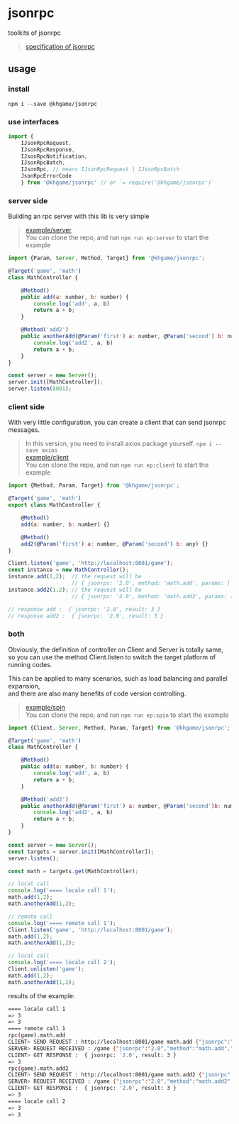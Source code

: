 # jsonrpc

toolkits of jsonrpc

> [specification of jsonrpc](http://www.jsonrpc.org/specification)

## usage

### install 

`npm i --save @khgame/jsonrpc` 

### use interfaces

```js
import { 
    IJsonRpcRequest,
    IJsonRpcResponse,
    IJsonRpcNotification,
    IJsonRpcBatch,
    IJsonRpc, // means IJsonRpcRequest | IJsonRpcBatch
    JsonRpcErrorCode
    } from '@khgame/jsonrpc' // or `= require('@khgame/jsonrpc')`
```

### server side

Building an rpc server with this lib is very simple

> [example/server](https://github.com/khgame/jsonrpc/blob/master/example/server/index.ts)  
> You can clone the repo, and run `npm run ep:server` to start the example 

```js
import {Param, Server, Method, Target} from '@khgame/jsonrpc';

@Target('game', 'math')
class MathController {

    @Method()
    public add(a: number, b: number) {
        console.log('add', a, b)
        return a + b;
    }

    @Method('add2')
    public anotherAdd(@Param('first') a: number, @Param('second') b: number) {
        console.log('add2', a, b)
        return a + b;
    }
}

const server = new Server();
server.init([MathController]);
server.listen(8001);
```

### client side

With very little configuration, you can create a client that can send jsonrpc messages.

> In this version, you need to install axios package yourself. `npm i --save axios`  
> [example/client](https://github.com/khgame/jsonrpc/blob/master/example/client/index.ts)  
> You can clone the repo, and run `npm run ep:client` to start the example

```js
import {Method, Param, Target} from '@khgame/jsonrpc';

@Target('game', 'math')
export class MathController {

    @Method()
    add(a: number, b: number) {} 

    @Method()
    add2(@Param('first') a: number, @Param('second') b: any) {}
}

Client.listen('game', 'http://localhost:8001/game');
const instance = new MathController();
instance.add(1,2);  // the request will be 
                    // { jsonrpc: '2.0', method: 'math.add', params: [ 1, 2 ], id: ... }
instance.add2(1,2); // the request will be 
                    // { jsonrpc: '2.0', method: 'math.add2', params: { second: 2, first: 1 }, id: ... }

// response add :  { jsonrpc: '2.0', result: 3 }
// response add2 :  { jsonrpc: '2.0', result: 3 }
```

### both

Obviously, the definition of controller on Client and Server is totally same,  
so you can use the method Client.listen to switch the target platform of running codes.

This can be applied to many scenarios, such as load balancing and parallel expansion,   
and there are also many benefits of code version controlling.

> [example/spin](https://github.com/khgame/jsonrpc/blob/master/example/spin/index.ts)  
> You can clone the repo, and run `npm run ep:spin` to start the example

```js
import {Client, Server, Method, Param, Target} from '@khgame/jsonrpc';

@Target('game', 'math')
class MathController {

    @Method()
    public add(a: number, b: number) {
        console.log('add', a, b)
        return a + b;
    }

    @Method('add2')
    public anotherAdd(@Param('first') a: number, @Param('second')b: number) {
        console.log('add2', a, b)
        return a + b;
    }
}

const server = new Server();
const targets = server.init([MathController]);
server.listen();

const math = targets.get(MathController);

// local call
console.log('==== locale call 1');
math.add(1,2);
math.anotherAdd(1,2);

// remote call
console.log('==== remote call 1');
Client.listen('game', 'http://localhost:8001/game');
math.add(1,2);
math.anotherAdd(1,2);

// local call
console.log('==== locale call 2');
Client.unlisten('game');
math.add(1,2);
math.anotherAdd(1,2);
```

results of the example:
```bash
==== locale call 1
=> 3
=> 3
==== remote call 1
rpc(game).math.add
CLIENT> SEND REQUEST : http://localhost:8001/game math.add {"jsonrpc":"2.0","method":"math.add","params":[1,2],"id":1558115246194}
SERVER> REQUEST RECEIVED : /game {"jsonrpc":"2.0","method":"math.add","params":[1,2],"id":1558115246194}
CLIENT> GET RESPONSE :  { jsonrpc: '2.0', result: 3 }
=> 3
rpc(game).math.add2
CLIENT> SEND REQUEST : http://localhost:8001/game math.add2 {"jsonrpc":"2.0","method":"math.add2","params":{"second":2,"first":1},"id":1558115246218}
SERVER> REQUEST RECEIVED : /game {"jsonrpc":"2.0","method":"math.add2","params":{"second":2,"first":1},"id":1558115246218}
CLIENT> GET RESPONSE :  { jsonrpc: '2.0', result: 3 }
=> 3
==== locale call 2
=> 3
=> 3
```

